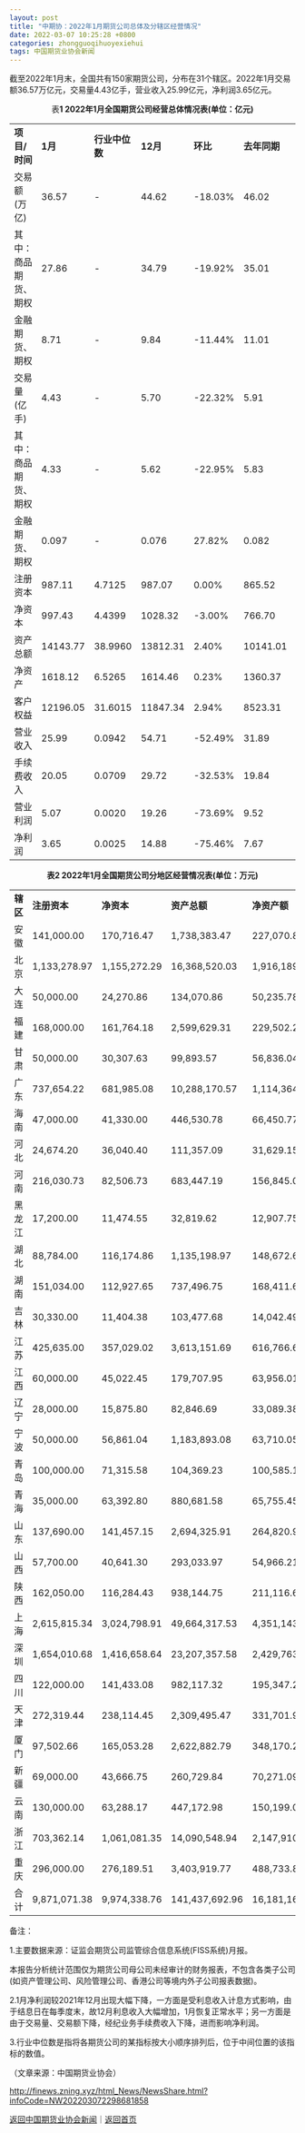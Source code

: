 ```yaml
---
layout: post
title: "中期协：2022年1月期货公司总体及分辖区经营情况"
date: 2022-03-07 10:25:28 +0800
categories: zhongguoqihuoyexiehui
tags: 中国期货业协会新闻
---
```

<p>截至2022年1月末，全国共有150家期货公司，分布在31个辖区。2022年1月交易额36.57万亿元，交易量4.43亿手，营业收入25.99亿元，净利润3.65亿元。</p>
 <p style="text-align:center;">表<strong>1 20</strong><strong>2</strong><strong>2</strong><strong>年1月全国期货公司经营总体情况表(单位：</strong><strong>亿元)</strong></p>
 <table border="0" cellspacing="1" cellpadding="5" align="center" class="cms_autoformat_table"><tbody><tr><td width="159"><strong>项目/时间</strong></td><td width="78"><strong>1月</strong></td><td width="101"><strong>行业中位数</strong></td><td width="73"><strong>1</strong><strong>2</strong><strong>月</strong></td><td width="84"><strong>环比</strong></td><td width="87"><strong>去年同期</strong></td><td width="80"><strong>同比</strong></td></tr><tr><td width="159">交易额(万亿)</td><td width="78">36.57</td><td width="101">-</td><td width="73">44.62</td><td width="84">-18.03%</td><td width="87">46.02</td><td width="80">-20.53%</td></tr><tr><td width="159">其中：商品期货、期权</td><td width="78">27.86</td><td width="101">-</td><td width="73">34.79</td><td width="84">-19.92%</td><td width="87">35.01</td><td width="80">-20.43%</td></tr><tr><td width="159">金融期货、期权</td><td width="78">8.71</td><td width="101">-</td><td width="73">9.84</td><td width="84">-11.44%</td><td width="87">11.01</td><td width="80">-20.84%</td></tr><tr><td width="159">交易量(亿手)</td><td width="78">4.43</td><td width="101">-</td><td width="73">5.70</td><td width="84">-22.32%</td><td width="87">5.91</td><td width="80">-25.10%</td></tr><tr><td width="159">其中：商品期货、期权</td><td width="78">4.33</td><td width="101">-</td><td width="73">5.62</td><td width="84">-22.95%</td><td width="87">5.83</td><td width="80">-25.71%</td></tr><tr><td width="159">金融期货、期权</td><td width="78">0.097</td><td width="101">-</td><td width="73">0.076</td><td width="84">27.82%</td><td width="87">0.082</td><td width="80">18.07%</td></tr><tr><td width="159">注册资本</td><td width="78">987.11</td><td width="101">4.7125</td><td width="73">987.07</td><td width="84">0.00%</td><td width="87">865.52</td><td width="80">14.05%</td></tr><tr><td width="159">净资本</td><td width="78">997.43</td><td width="101">4.4399</td><td width="73">1028.32</td><td width="84">-3.00%</td><td width="87">766.70</td><td width="80">30.10%</td></tr><tr><td width="159">资产总额</td><td width="78">14143.77</td><td width="101">38.9960</td><td width="73">13812.31</td><td width="84">2.40%</td><td width="87">10141.01</td><td width="80">39.47%</td></tr><tr><td width="159">净资产</td><td width="78">1618.12</td><td width="101">6.5265</td><td width="73">1614.46</td><td width="84">0.23%</td><td width="87">1360.37</td><td width="80">18.95%</td></tr><tr><td width="159">客户权益</td><td width="78">12196.05</td><td width="101">31.6015</td><td width="73">11847.34</td><td width="84">2.94%</td><td width="87">8523.31</td><td width="80">43.09%</td></tr><tr><td width="159">营业收入</td><td width="78">25.99</td><td width="101">0.0942</td><td width="73">54.71</td><td width="84">-52.49%</td><td width="87">31.89</td><td width="80">-18.50%</td></tr><tr><td width="159">手续费收入</td><td width="78">20.05</td><td width="101">0.0709</td><td width="73">29.72</td><td width="84">-32.53%</td><td width="87">19.84</td><td width="80">1.06%</td></tr><tr><td width="159">营业利润</td><td width="78">5.07</td><td width="101">0.0020</td><td width="73">19.26</td><td width="84">-73.69%</td><td width="87">9.52</td><td width="80">-46.75%</td></tr><tr><td width="159">净利润</td><td width="78">3.65</td><td width="101">0.0025</td><td width="73">14.88</td><td width="84">-75.46%</td><td width="87">7.67</td><td width="80">-52.37%</td></tr></tbody></table>
 <p style="text-align:center;"><strong>表2 20</strong><strong>2</strong><strong>2</strong><strong>年1月全国期货公司分地区经营情况表(单位：</strong><strong>万元)</strong></p>
 <table border="0" cellspacing="1" cellpadding="5" align="center" class="cms_autoformat_table"><tbody><tr><td><strong>辖区</strong></td><td><strong>注册资本</strong></td><td><strong>净资本</strong></td><td><strong>资产总额</strong></td><td><strong>净资产额</strong></td><td><strong>客户权益</strong></td><td><strong>营业收入</strong></td><td><strong>手续费收入</strong></td><td><strong>营业利润</strong></td><td><strong>净利润</strong></td></tr><tr><td>安徽</td><td>141,000.00</td><td>170,716.47</td><td>1,738,383.47</td><td>227,070.80</td><td>1,459,025.87</td><td>9,841.32</td><td>8,419.89</td><td>2,224.01</td><td>1,695.84</td></tr><tr><td>北京</td><td>1,133,278.97</td><td>1,155,272.29</td><td>16,368,520.03</td><td>1,916,189.07</td><td>14,094,592.44</td><td>25,994.61</td><td>21,868.56</td><td>909.60</td><td>-748.57</td></tr><tr><td>大连</td><td>50,000.00</td><td>24,270.86</td><td>134,070.86</td><td>50,235.78</td><td>80,111.83</td><td>202.72</td><td>127.40</td><td>-328.67</td><td>-328.67</td></tr><tr><td>福建</td><td>168,000.00</td><td>161,764.18</td><td>2,599,629.31</td><td>229,502.22</td><td>2,336,386.20</td><td>5,040.71</td><td>2,634.77</td><td>2,023.75</td><td>1,450.91</td></tr><tr><td>甘肃</td><td>50,000.00</td><td>30,307.63</td><td>99,893.57</td><td>56,836.04</td><td>40,856.45</td><td>-51.44</td><td>87.46</td><td>-332.23</td><td>-332.51</td></tr><tr><td>广东</td><td>737,654.22</td><td>681,985.08</td><td>10,288,170.57</td><td>1,114,364.14</td><td>9,053,229.63</td><td>16,698.09</td><td>9,052.53</td><td>5,262.20</td><td>3,924.28</td></tr><tr><td>海南</td><td>47,000.00</td><td>41,330.00</td><td>446,530.78</td><td>66,450.77</td><td>367,514.52</td><td>744.23</td><td>641.70</td><td>-109.28</td><td>-125.08</td></tr><tr><td>河北</td><td>24,674.20</td><td>36,040.40</td><td>111,357.09</td><td>31,629.15</td><td>65,251.12</td><td>2,130.93</td><td>2,099.38</td><td>44.67</td><td>44.67</td></tr><tr><td>河南</td><td>216,030.73</td><td>82,506.73</td><td>683,447.19</td><td>156,845.03</td><td>509,346.16</td><td>1,769.92</td><td>1,443.68</td><td>-311.60</td><td>-270.76</td></tr><tr><td>黑龙江</td><td>17,200.00</td><td>11,474.55</td><td>32,819.62</td><td>12,907.75</td><td>18,338.96</td><td>34.39</td><td>32.59</td><td>-113.96</td><td>-113.73</td></tr><tr><td>湖北</td><td>88,784.00</td><td>116,174.86</td><td>1,135,198.97</td><td>148,672.66</td><td>957,622.87</td><td>2,901.18</td><td>3,031.45</td><td>-614.34</td><td>-787.07</td></tr><tr><td>湖南</td><td>151,034.00</td><td>112,927.65</td><td>737,496.75</td><td>168,411.69</td><td>546,572.28</td><td>2,564.79</td><td>2,271.25</td><td>-27.26</td><td>-24.42</td></tr><tr><td>吉林</td><td>30,330.00</td><td>11,404.38</td><td>103,477.68</td><td>14,042.49</td><td>83,318.06</td><td>2,473.32</td><td>2,414.33</td><td>-178.62</td><td>-177.91</td></tr><tr><td>江苏</td><td>425,635.00</td><td>357,029.02</td><td>3,613,151.69</td><td>616,766.63</td><td>2,856,746.84</td><td>7,299.08</td><td>6,080.74</td><td>-1,195.16</td><td>-1,267.78</td></tr><tr><td>江西</td><td>60,000.00</td><td>45,022.45</td><td>179,707.95</td><td>63,956.01</td><td>109,107.79</td><td>641.31</td><td>568.08</td><td>71.09</td><td>53.37</td></tr><tr><td>辽宁</td><td>28,000.00</td><td>15,875.80</td><td>82,846.69</td><td>33,089.38</td><td>46,321.08</td><td>319.58</td><td>159.64</td><td>5.37</td><td>-10.81</td></tr><tr><td>宁波</td><td>50,000.00</td><td>56,861.04</td><td>1,183,893.08</td><td>63,710.05</td><td>1,100,464.76</td><td>1,783.74</td><td>397.38</td><td>1,016.47</td><td>761.75</td></tr><tr><td>青岛</td><td>100,000.00</td><td>71,315.58</td><td>104,369.23</td><td>100,585.12</td><td>2,578.78</td><td>374.30</td><td>3.3863</td><td>206.89</td><td>155.17</td></tr><tr><td>青海</td><td>35,000.00</td><td>63,392.80</td><td>880,681.58</td><td>65,755.45</td><td>809,294.48</td><td>1,076.03</td><td>583.73</td><td>744.87</td><td>583.13</td></tr><tr><td>山东</td><td>137,690.00</td><td>141,457.15</td><td>2,694,325.91</td><td>264,820.94</td><td>2,377,952.69</td><td>5,865.49</td><td>3,877.89</td><td>1,222.76</td><td>877.20</td></tr><tr><td>山西</td><td>57,700.00</td><td>40,641.30</td><td>293,033.97</td><td>54,966.21</td><td>220,855.73</td><td>3,017.90</td><td>3,346.32</td><td>-10.12</td><td>-40.13</td></tr><tr><td>陕西</td><td>162,050.00</td><td>116,284.43</td><td>938,144.75</td><td>211,116.67</td><td>702,945.47</td><td>3,439.64</td><td>3,111.15</td><td>-420.55</td><td>-420.89</td></tr><tr><td>上海</td><td>2,615,815.34</td><td>3,024,798.91</td><td>49,664,317.53</td><td>4,351,143.03</td><td>44,158,488.54</td><td>92,405.63</td><td>62,654.77</td><td>25,744.36</td><td>19,251.32</td></tr><tr><td>深圳</td><td>1,654,010.68</td><td>1,416,658.64</td><td>23,207,357.58</td><td>2,429,763.48</td><td>20,379,211.85</td><td>33,292.19</td><td>28,244.48</td><td>10,002.82</td><td>7,318.85</td></tr><tr><td>四川</td><td>122,000.00</td><td>141,433.08</td><td>982,117.32</td><td>195,347.23</td><td>754,695.52</td><td>1,479.56</td><td>1,492.93</td><td>-595.53</td><td>-635.91</td></tr><tr><td>天津</td><td>272,319.44</td><td>238,114.45</td><td>2,309,495.47</td><td>331,701.90</td><td>1,918,697.37</td><td>6,343.09</td><td>3,647.84</td><td>1,445.17</td><td>1,568.04</td></tr><tr><td>厦门</td><td>97,502.66</td><td>165,053.28</td><td>2,622,882.79</td><td>348,170.27</td><td>2,164,352.20</td><td>7,714.02</td><td>6,543.60</td><td>3,979.95</td><td>4,085.04</td></tr><tr><td>新疆</td><td>69,000.00</td><td>43,666.75</td><td>260,729.84</td><td>70,271.09</td><td>182,949.96</td><td>-24.01</td><td>335.15</td><td>-965.58</td><td>-972.65</td></tr><tr><td>云南</td><td>130,000.00</td><td>63,288.17</td><td>447,172.98</td><td>150,199.05</td><td>283,512.41</td><td>22.58</td><td>410.85</td><td>-703.51</td><td>-552.50</td></tr><tr><td>浙江</td><td>703,362.14</td><td>1,061,081.35</td><td>14,090,548.94</td><td>2,147,910.37</td><td>11,605,285.01</td><td>15,628.06</td><td>18,258.24</td><td>-2,393.97</td><td>-1,922.35</td></tr><tr><td>重庆</td><td>296,000.00</td><td>276,189.51</td><td>3,403,919.77</td><td>488,733.83</td><td>2,674,865.46</td><td>8,921.92</td><td>6,672.16</td><td>4,076.90</td><td>3,480.13</td></tr><tr><td>合计</td><td>9,871,071.38</td><td>9,974,338.76</td><td>141,437,692.96</td><td>16,181,164.31</td><td>121,960,492.37</td><td>259,944.88</td><td>200,513.31</td><td>50,680.50</td><td>36,517.96</td></tr></tbody></table><p>备注：</p>
 <p>1.主要数据来源：证监会期货公司监管综合信息系统(FISS系统)月报。</p>
 <p>本报告分析统计范围仅为期货公司母公司未经审计的财务报表，不包含各类子公司(如资产管理公司、风险管理公司、香港公司等境内外子公司报表数据)。</p>
 <p>2.1月净利润较2021年12月出现大幅下降，一方面是受利息收入计息方式影响，由于结息日在每季度末，故12月利息收入大幅增加，1月恢复正常水平；另一方面是由于交易量、交易额下降，经纪业务手续费收入下降，进而影响净利润。</p>
 <p>3.行业中位数是指将各期货公司的某指标按大小顺序排列后，位于中间位置的该指标的数值。</p>
 <p></p><p class="em_media">（文章来源：中国期货业协会）</p>

<http://finews.zning.xyz/html_News/NewsShare.html?infoCode=NW202203072298681858>

[返回中国期货业协会新闻](//finews.withounder.com/category/zhongguoqihuoyexiehui.html)｜[返回首页](//finews.withounder.com/)